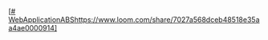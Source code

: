 [[# WebApplicationABS](https://www.loom.com/share/7027a568dceb48518e35aa4ae0000914)https://www.loom.com/share/7027a568dceb48518e35aa4ae0000914]
